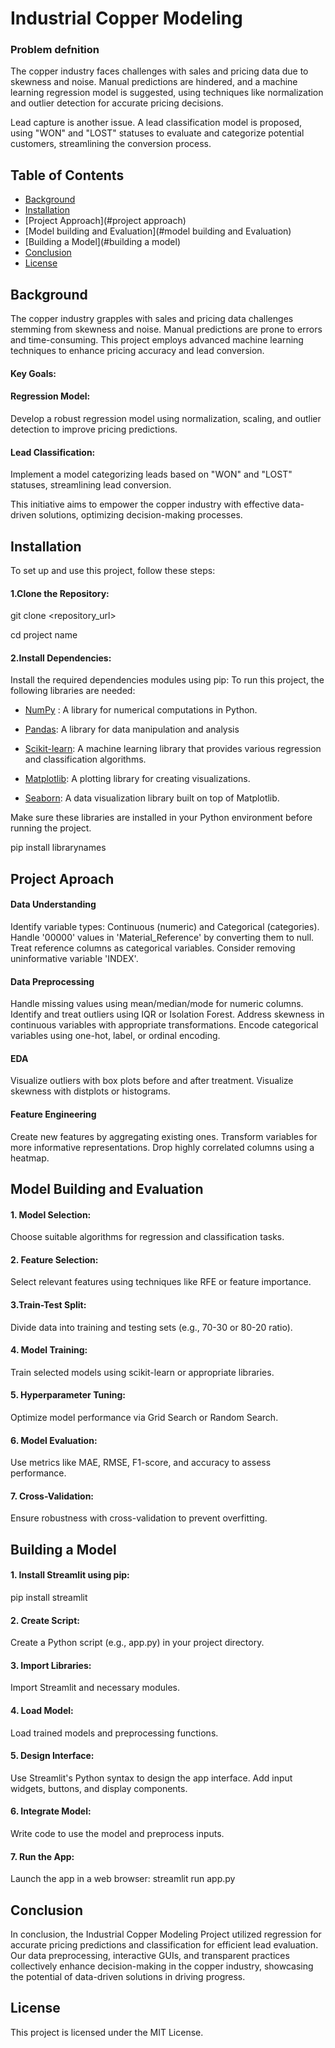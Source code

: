 
# Industrial Copper Modeling
### Problem defnition

The copper industry faces challenges with sales and pricing data due to skewness and noise. Manual predictions are hindered, and a machine learning regression model is suggested, using techniques like normalization and outlier detection for accurate pricing decisions.

Lead capture is another issue. A lead classification model is proposed, using "WON" and "LOST" statuses to evaluate and categorize potential customers, streamlining the conversion process.
## Table of Contents
- [Background](#background)
- [Installation](#installation)
- [Project Approach](#project approach)
- [Model building and Evaluation](#model building and Evaluation)
- [Building a Model](#building a model)
- [Conclusion](#conclusion)
- [License](#license)
## Background
The copper industry grapples with sales and pricing data challenges stemming from skewness and noise. Manual predictions are prone to errors and time-consuming. This project employs advanced machine learning techniques to enhance pricing accuracy and lead conversion.

#### Key Goals:

#### Regression Model:
 Develop a robust regression model using normalization, scaling, and outlier detection to improve pricing predictions.

#### Lead Classification: 
Implement a model categorizing leads based on "WON" and "LOST" statuses, streamlining lead conversion.

This initiative aims to empower the copper industry with effective data-driven solutions, optimizing decision-making processes.
## Installation
To set up and use this project, follow these steps:

#### 1.Clone the Repository:
git clone <repository_url>

cd project name
#### 2.Install Dependencies:
Install the required dependencies modules using pip:
To run this project, the following libraries are needed:

- [NumPy](#numPy) : A library for numerical computations in Python.

- [Pandas](#pandas): A library for data manipulation and analysis

- [Scikit-learn](#scikit-learn): A machine learning library that provides various regression and classification algorithms.

- [Matplotlib](#matplotlib): A plotting library for creating visualizations.
- [Seaborn](#Seaborn): A data visualization library built on top of Matplotlib.

Make sure these libraries are installed in your Python environment before running the project.

pip install librarynames

## Project Aproach
#### Data Understanding
Identify variable types: Continuous (numeric) and Categorical (categories).
Handle '00000' values in 'Material_Reference' by converting them to null.
Treat reference columns as categorical variables.
Consider removing uninformative variable 'INDEX'.
#### Data Preprocessing
Handle missing values using mean/median/mode for numeric columns.
Identify and treat outliers using IQR or Isolation Forest.
Address skewness in continuous variables with appropriate transformations.
Encode categorical variables using one-hot, label, or ordinal encoding.
#### EDA
Visualize outliers with box plots before and after treatment.
Visualize skewness with distplots or histograms.
#### Feature Engineering
Create new features by aggregating existing ones.
Transform variables for more informative representations.
Drop highly correlated columns using a heatmap.

## Model Building and Evaluation
#### 1. Model Selection: 
Choose suitable algorithms for regression and classification tasks.

#### 2. Feature Selection:
Select relevant features using techniques like RFE or feature importance.

#### 3.Train-Test Split: 
Divide data into training and testing sets (e.g., 70-30 or 80-20 ratio).

#### 4. Model Training: 
Train selected models using scikit-learn or appropriate libraries.

#### 5. Hyperparameter Tuning:
 Optimize model performance via Grid Search or Random Search.

#### 6. Model Evaluation: 
Use metrics like MAE, RMSE, F1-score, and accuracy to assess performance.

#### 7. Cross-Validation: 
Ensure robustness with cross-validation to prevent overfitting.
## Building a Model 

#### 1. Install Streamlit using pip:

pip install streamlit

#### 2. Create Script:

Create a Python script (e.g., app.py) in your project directory.
#### 3. Import Libraries:

Import Streamlit and necessary modules.
#### 4. Load Model:

Load trained models and preprocessing functions.
#### 5. Design Interface:

Use Streamlit's Python syntax to design the app interface.
Add input widgets, buttons, and display components.
#### 6. Integrate Model:

Write code to use the model and preprocess inputs.
#### 7. Run the App:

Launch the app in a web browser:
streamlit run app.py

## Conclusion
In conclusion, the Industrial Copper Modeling Project utilized regression for accurate pricing predictions and classification for efficient lead evaluation. Our data preprocessing, interactive GUIs, and transparent practices collectively enhance decision-making in the copper industry, showcasing the potential of data-driven solutions in driving progress.

## License
This project is licensed under the MIT License.
